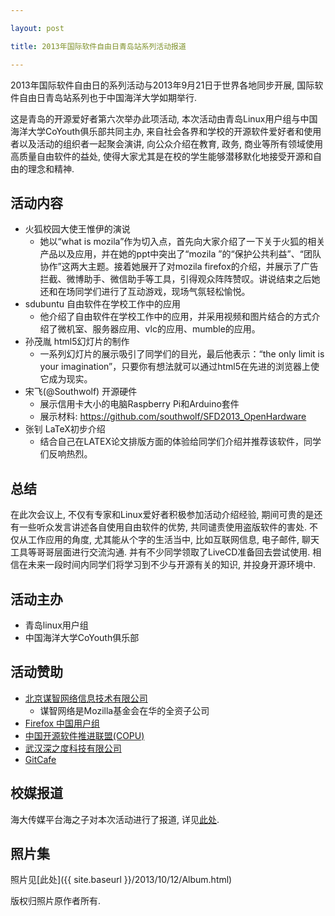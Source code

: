 ```yaml
---

layout: post

title: 2013年国际软件自由日青岛站系列活动报道

---
```


2013年国际软件自由日的系列活动与2013年9月21日于世界各地同步开展, 国际软件自由日青岛站系列也于中国海洋大学如期举行. 

这是青岛的开源爱好者第六次举办此项活动, 本次活动由青岛Linux用户组与中国海洋大学CoYouth俱乐部共同主办, 来自社会各界和学校的开源软件爱好者和使用者以及活动的组织者一起聚会演讲, 向公众介绍在教育, 政务, 商业等所有领域使用高质量自由软件的益处, 使得大家尤其是在校的学生能够潜移默化地接受开源和自由的理念和精神. 

## 活动内容
+ 火狐校园大使王惟伊的演说
	+ 她以“what is mozila”作为切入点，首先向大家介绍了一下关于火狐的相关产品以及应用，并在她的ppt中突出了“mozila ”的“保护公共利益”、“团队协作”这两大主题。接着她展开了对mozila firefox的介绍，并展示了广告拦截、微博助手、微信助手等工具，引得观众阵阵赞叹。讲说结束之后她还和在场同学们进行了互动游戏，现场气氛轻松愉悦。
+ sdubuntu 自由软件在学校工作中的应用
	+ 他介绍了自由软件在学校工作中的应用，并采用视频和图片结合的方式介绍了微机室、服务器应用、vlc的应用、mumble的应用。
+ 孙茂胤 html5幻灯片的制作
	+ 一系列幻灯片的展示吸引了同学们的目光，最后他表示：“the only limit is your imagination”，只要你有想法就可以通过html5在先进的浏览器上使它成为现实。
+ 宋飞(@Southwolf) 开源硬件
	+ 展示信用卡大小的电脑Raspberry Pi和Arduino套件
	+ 展示材料: https://github.com/southwolf/SFD2013_OpenHardware
+ 张钊 LaTeX初步介绍
	+ 结合自己在LATEX论文排版方面的体验给同学们介绍并推荐该软件，同学们反响热烈。

## 总结
在此次会议上, 不仅有专家和Linux爱好者积极参加活动介绍经验, 期间可贵的是还有一些听众发言讲述各自使用自由软件的优势, 共同谴责使用盗版软件的害处. 不仅从工作应用的角度, 尤其能从个字的生活当中, 比如互联网信息, 电子邮件, 聊天工具等哥哥层面进行交流沟通. 并有不少同学领取了LiveCD准备回去尝试使用. 相信在未来一段时间内同学们将学习到不少与开源有关的知识, 并投身开源环境中. 

## 活动主办
+ 青岛linux用户组
+ 中国海洋大学CoYouth俱乐部

## 活动赞助
+ [北京谋智网络信息技术有限公司](http://www.mozillaonline.com/)
	+ 谋智网络是Mozilla基金会在华的全资子公司
+ [Firefox 中国用户组](http://fug-china.org/)
+ [中国开源软件推进联盟(COPU)](http://www.copu.org.cn/)
+ [武汉深之度科技有限公司](http://www.deepinlinux.com/)
+ [GitCafe](https://gitcafe.com/)

## 校媒报道
海大传媒平台海之子对本次活动进行了报道, 详见[此处](http://season.ouc.edu.cn/news/stdt/201309/42436.html). 

## 照片集
照片见[此处]({{ site.baseurl }}/2013/10/12/Album.html)

版权归照片原作者所有. 
